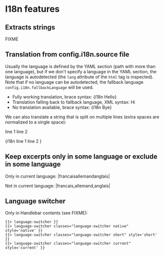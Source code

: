 <!--
**** start-content-config ****
title:			<i18n>I18n features</i18n>
path:
	fr:			/features/i18n-fr.html
	de:			/features/i18n-de.html
	en:			/features/i18n-en.html
**** end-content-config ****
-->

# I18n features

## Extracts strings
 
FIXME 

## Translation from config.i18n.source file

Usually the language is defined by the YAML section (path with more than one language), but if we don't 
specify a language in the YAML section,
the language is autodetected (the `lang` attribute of the `html` tag is inspected). 
Note that if no language can be autodetected, the fallback language
`config.i18n.fallbackLanguage` will be used.

 - Fully working translation, brace syntax: {i18n Hello}
 - Translation falling back to fallback language, XML syntax: <i18n>Hi</i18n>
 - No translation available, brace syntax: {i18n Bye}

We can also translate a string that is split on multiple lines (extra spaces are normalized to a single space):

<i18n>
	line 1
	line 2
</i18n>

{i18n
	line 1
	line 2
	}


## Keep excerpts only in some language or exclude in some language

Only in current language: |<fr>francais</fr><de>allemand</de><en>anglais</en>|

Not in current language: |<not-fr>francais</not-fr>,<not-de>allemand</not-de>,<not-en>anglais</not-en>|


## Language switcher

Only in Handlebar contents (see FIXME): 

	{{> language-switcher }}
	{{> language-switcher classes="language-switcher native" style='native' }}
	{{> language-switcher classes="language-switcher short" style='short' }}
	{{> language-switcher classes="language-switcher current" style='current' }}
